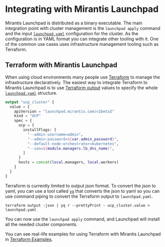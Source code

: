 # Integrating with Mirantis Launchpad

Mirantis Launchpad is distributed as a binary executable. The main integration point with cluster management is the `launchpad apply` command and the input [`launchpad.yaml`](configuration-file.md) configuration for the cluster. As the configuration is in YAML format you can integrate other tooling with it. One of the common use cases uses infrastructure management tooling such as Terraform.

## Terraform with Mirantis Launchpad

When using cloud environments many people use [Terraform](https://www.terraform.io/) to manage the infrastructure declaratively. The easiest way to integrate Terraform to Mirantis Launchpad is to use [Terraform output](https://www.terraform.io/docs/configuration/outputs.html) values to specify the whole [`launchpad.yaml`](configuration-file.md) structure. 

```terraform
output "ucp_cluster" {
  value = {
    apiVersion = "launchpad.mirantis.com/v1beta3"
    kind = "UCP"
    spec = {
      ucp = {
        installFlags: [
          "--admin-username=admin",
          "--admin-password=${var.admin_password}",
          "--default-node-orchestrator=kubernetes",
          "--san=${module.managers.lb_dns_name}",
        ]
      }
      hosts = concat(local.managers, local.workers)
    }
  }
}
```

Terraform is currently limited to output json format. To convert the json to yaml, you can use a tool called [`yq`](https://github.com/mikefarah/yq) that converts the json to yaml so you can use command piping to convert the Terraform output to `launchpad.yaml`.

```
terraform output -json | yq r --prettyPrint - ucp_cluster.value > launchpad.yaml
```

You can now use the `launchpad apply` command, and Launchpad will install all the needed cluster components.

You can see real-life examples for using Terraform with Mirantis Launchpad in [Terraform Examples](../examples/terraform/README.md).
